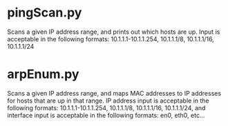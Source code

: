 # pingScan.py
Scans a given IP address range, and prints out which hosts are up. Input is acceptable in the following formats: 10.1.1.1-10.1.1.254, 10.1.1.1/8, 10.1.1.1/16, 10.1.1.1/24

# arpEnum.py
Scans a given IP address range, and maps MAC addresses to IP addresses for hosts that are up in that range. IP address input is acceptable in the following formats: 10.1.1.1-10.1.1.254, 10.1.1.1/8, 10.1.1.1/16, 10.1.1.1/24, and interface input is acceptable in the following formats: en0, eth0, etc...
